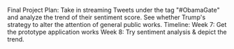Final Project Plan:
Take in streaming Tweets under the tag "#ObamaGate" and analyze the trend of their sentiment score.
See whether Trump's strategy to alter the attention of general public works.
Timeline:
Week 7: Get the prototype application works
Week 8: Try sentiment analysis & depict the trend.
